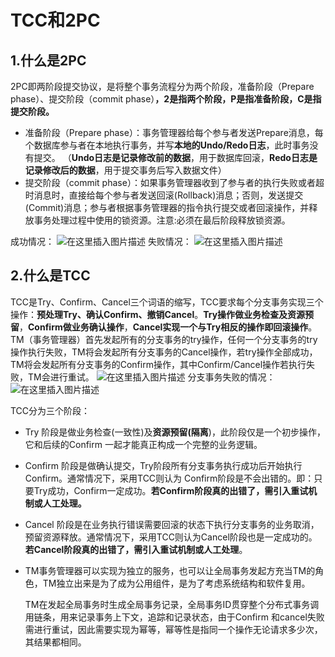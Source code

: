 # TCC和2PC

## 1.什么是2PC

 2PC即两阶段提交协议，是将整个事务流程分为两个阶段，准备阶段（Prepare phase）、提交阶段（commit phase）**，2是指两个阶段，P是指准备阶段，C是指提交阶段。** 

- 准备阶段（Prepare phase）：事务管理器给每个参与者发送Prepare消息，每个数据库参与者在本地执行事务，并写**本地的Undo/Redo日志**，此时事务没有提交。
  （**Undo日志是记录修改前的数据**，用于数据库回滚，**Redo日志是记录修改后的数据**，用于提交事务后写入数据文件）
- 提交阶段（commit phase）：如果事务管理器收到了参与者的执行失败或者超时消息时，直接给每个参与者发送回滚(Rollback)消息；否则，发送提交(Commit)消息；参与者根据事务管理器的指令执行提交或者回滚操作，并释放事务处理过程中使用的锁资源。注意:必须在最后阶段释放锁资源。

 成功情况：
![在这里插入图片描述](https://img-blog.csdnimg.cn/20190818231239352.png?x-oss-process=image/watermark,type_ZmFuZ3poZW5naGVpdGk,shadow_10,text_aHR0cHM6Ly9ibG9nLmNzZG4ubmV0L3dlaXhpbl80NDA2MjMzOQ==,size_16,color_FFFFFF,t_70)
失败情况：
![在这里插入图片描述](https://img-blog.csdnimg.cn/20190818231301474.png?x-oss-process=image/watermark,type_ZmFuZ3poZW5naGVpdGk,shadow_10,text_aHR0cHM6Ly9ibG9nLmNzZG4ubmV0L3dlaXhpbl80NDA2MjMzOQ==,size_16,color_FFFFFF,t_70) 

## 2.什么是TCC

TCC是Try、Confirm、Cancel三个词语的缩写，TCC要求每个分支事务实现三个操作：**预处理Try、确认Confirm、撤销Cancel**。**Try操作做业务检查及资源预留**，**Confirm做业务确认操作**，**Cancel实现一个与Try相反的操作即回滚操作**。TM（事务管理器）首先发起所有的分支事务的try操作，任何一个分支事务的try操作执行失败，TM将会发起所有分支事务的Cancel操作，若try操作全部成功，TM将会发起所有分支事务的Confirm操作，其中Confirm/Cancel操作若执行失败，TM会进行重试。
 ![在这里插入图片描述](https://img-blog.csdnimg.cn/20190818231349577.png?x-oss-process=image/watermark,type_ZmFuZ3poZW5naGVpdGk,shadow_10,text_aHR0cHM6Ly9ibG9nLmNzZG4ubmV0L3dlaXhpbl80NDA2MjMzOQ==,size_16,color_FFFFFF,t_70)
分支事务失败的情况：
![在这里插入图片描述](https://img-blog.csdnimg.cn/20190818231411275.png?x-oss-process=image/watermark,type_ZmFuZ3poZW5naGVpdGk,shadow_10,text_aHR0cHM6Ly9ibG9nLmNzZG4ubmV0L3dlaXhpbl80NDA2MjMzOQ==,size_16,color_FFFFFF,t_70) 

TCC分为三个阶段：

- Try 阶段是做业务检查(一致性)及**资源预留(隔离**)，此阶段仅是一个初步操作，它和后续的Confirm 一起才能真正构成一个完整的业务逻辑。

- Confirm 阶段是做确认提交，Try阶段所有分支事务执行成功后开始执行 Confirm。通常情况下，采用TCC则认为 Confirm阶段是不会出错的。即：只要Try成功，Confirm一定成功。**若Confirm阶段真的出错了，需引入重试机制或人工处理。**

- Cancel 阶段是在业务执行错误需要回滚的状态下执行分支事务的业务取消，预留资源释放。通常情况下，采用TCC则认为Cancel阶段也是一定成功的。**若Cancel阶段真的出错了，需引入重试机制或人工处理**。

- TM事务管理器可以实现为独立的服务，也可以让全局事务发起方充当TM的角色，TM独立出来是为了成为公用组件，是为了考虑系统结构和软件复用。

  

  TM在发起全局事务时生成全局事务记录，全局事务ID贯穿整个分布式事务调用链条，用来记录事务上下文，追踪和记录状态，由于Confirm 和cancel失败需进行重试，因此需要实现为幂等，幂等性是指同一个操作无论请求多少次，其结果都相同。
  